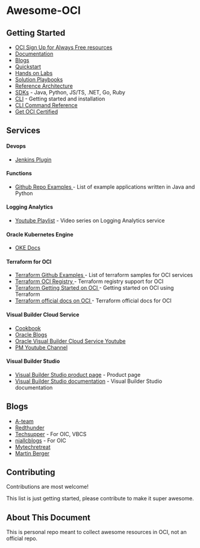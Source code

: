 
# Awesome-OCI


## Getting Started

- [OCI Sign Up for Always Free resources](https://www.oracle.com/cloud/free/)
- [Documentation](https://docs.oracle.com/en-us/iaas/Content/home.htm)
- [Blogs](https://blogs.oracle.com/cloud-infrastructure/)
- [Quickstart](https://github.com/oracle-quickstart/)
- [Hands on Labs](https://apexapps.oracle.com/pls/apex/dbpm/r/livelabs/home)
- [Solution Playbooks](https://docs.oracle.com/solutions/?q=&cType=solution-playbook&sort=date-desc&lang=en)
- [Reference Architecture](https://docs.oracle.com/solutions/?type=reference-architectures&page=0&is=true&sort=0)
- [SDKs](https://docs.oracle.com/en-us/iaas/Content/API/Concepts/sdks.htm) - Java, Python, JS/TS, .NET, Go, Ruby
- [CLI](https://docs.oracle.com/en-us/iaas/Content/API/Concepts/cliconcepts.htm) - Getting started and installation
- [CLI Command Reference](https://docs.oracle.com/en-us/iaas/tools/oci-cli/2.26.1/oci_cli_docs/)
- [Get OCI Certified](https://www.oracle.com/cloud/iaas/training/)

## Services

#### Devops

- [Jenkins Plugin](https://github.com/jenkinsci/oracle-cloud-infrastructure-devops-plugin)

#### Functions

- [Github Repo Examples ](https://github.com/oracle/oracle-functions-samples) - List of example applications written in Java and Python

#### Logging Analytics

- [Youtube Playlist](https://www.youtube.com/playlist?list=PLiuPvpy8QsiV_QT9A-pECFkK30yMJEXOu) - Video series on Logging Analytics service

#### Oracle Kubernetes Engine

- [OKE Docs](https://docs.oracle.com/en-us/iaas/Content/ContEng/home.htm)

#### Terraform for OCI

- [Terraform Github Examples ](https://github.com/terraform-providers/terraform-provider-oci/tree/master/examples) - List of terraform samples for OCI services
- [Terraform OCI Registry ](https://registry.terraform.io/providers/hashicorp/oci/latest) - Terraform registry support for OCI
- [Terraform Getting Started on OCI ](https://learn.hashicorp.com/collections/terraform/oci-get-started) - Getting started on OCI using Terraform
- [Terraform official docs on OCI ](https://registry.terraform.io/providers/hashicorp/oci/latest/docs) - Terraform official docs for OCI

#### Visual Builder Cloud Service

- [Cookbook](https://vbcookbook.oracle.com/)
- [Oracle Blogs](https://blogs.oracle.com/vbcs/oracle-visual-builder-cloud-service)
- [Oracle Visual Builder Cloud Service Youtube](https://www.youtube.com/c/OracleApplicationBuilderCloud/videos)
- [PM Youtube Channel](https://www.youtube.com/channel/UC1CuuEupvAodXXN0Xh_Tnsg)

#### Visual Builder Studio

- [Visual Builder Studio product page](https://www.oracle.com/application-development/visual-builder-studio/) - Product page
- [Visual Builder Studio documentation](https://docs.oracle.com/en/cloud/paas/developer-cloud/csdcs/index.html) - Visual Builder Studio documentation

## Blogs

- [A-team](https://www.ateam-oracle.com/)
- [Redthunder](https://redthunder.blog/)
- [Techsupper](https://www.techsupper.com/) - For OIC, VBCS
- [niallcblogs](http://niallcblogs.blogspot.com/) - For OIC 
- [Mytechretreat](https://mytechretreat.com/)
- [Martin Berger](https://www.martinberger.com/)

## Contributing

Contributions are most welcome!

This list is just getting started, please contribute to make it super awesome.

## About This Document

This is personal repo meant to collect awesome resources in OCI, not an official repo.
